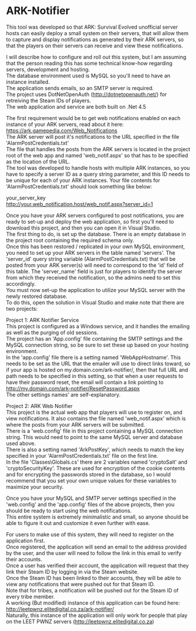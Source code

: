 # ARK-Notifier
This tool was developed so that ARK: Survival Evolved unofficial server hosts can easily deploy a small system on their servers, that will allow them to capture and display notifications as generated by their ARK servers, so that the players on their servers can receive and view these notifications.  

I will describe how to configure and roll out this system, but I am assuming that the person reading this has some technical know-how regarding servers, development and hosting.  
The database environment used is MySQL so you'll need to have an instance installed.  
The application sends emails, so an SMTP server is required.  
The project uses DotNetOpenAuth (http://dotnetopenauth.net/) for retreiving the Steam IDs of players.  
The web application and service are both built on .Net 4.5    

The first requirement would be to get web notifications enabled on each instance of your ARK servers, read about it here: https://ark.gamepedia.com/Web_Notifications  
The ARK server will post it's notifications to the URL specified in the file 'AlarmPostCredentials.txt'  
The file that handles the posts from the ARK servers is located in the project root of the web app and named 'web_notif.aspx' so that has to be specified as the location of the URL.  
The tool was developed to handle hosts with multiple ARK instances, so you have to specify a server ID as a query string parameter, and this ID needs to be unique for each of your ARK instances.
Your file contents for 'AlarmPostCredentials.txt' should look something like below:  

your_server_key  
http://your.web_notification.host/web_notif.aspx?server_id=1  

Once you have your ARK servers configured to post notifications, you are ready to set-up and deploy the web application, so first you'll need to download this project, and then you can open it in Visual Studio.  
The first thing to do, is set up the database. There is an empty database in the project root containing the required schema only.  
Once this has been restored / replicated in your own MySQL environment, you need to set up your ARK servers in the table named 'servers'. The 'server_id' query string variable (AlarmPostCredentials.txt) that will be posted from your ARK server(s) will need to correspond to the 'id' field of this table. The 'server_name' field is just for players to identify the server from which they received the notification, so the admins need to set this accordingly.  
You must now set-up the application to utilize your MySQL server with the newly restored database.  
To do this, open the solution in Visual Studio and make note that there are two projects:  

Project 1: ARK Notifier Service  
This project is configured as a Windows service, and it handles the emailing as well as the purging of old sessions.  
The project has an 'App.config' file containing the SMTP settings and the MySQL connection string, so be sure to set these up based on your hosting environment.  
In the 'app.config' file there is a setting named 'WebAppHostname'. This needs to be set as the URL that the emailer will use to direct links toward, so if your app is hosted on my.domain.com/ark-notifier/, then that full URL and path needs to be specified in this setting, so that when a user requests to have their password reset, the email will contain a link pointing to http://my.domain.com/ark-notifier/ResetPassword.aspx  
The other settings names' are self-explanatory.  
  
Project 2: ARK Web Notifier  
This project is the actual web app that players will use to register on, and view notifications. It also contains the file named 'web_notif.aspx' which is where the posts from your ARK servers will be submitted.  
There is a 'web.config' file in this project containing a MySQL connection string. This would need to point to the same MySQL server and database used above.  
There is also a setting named 'ArkPostKey', which needs to match the key specified in your 'AlarmPostCredentials.txt' file on the first line.  
In the file 'Classes\Globals.cs' there are 2 variables named 'cryptoSalt' and 'cryptoSecurityKey'. These are used for encryption of the cookie contents and for encrypting the passwords stored in the database, so I would recommend that you set your own unique values for these variables to maximize your security.  
  
Once you have your MySQL and SMTP server settings specified in the 'web.config' and the 'app.config' files of the above projects, then you should be ready to start using the web notifications.  
This entire system is extremely minimalistic and small, so anyone should be able to figure it out and customize it even further with ease.  

For users to make use of this system, they will need to register on the application first.  
Once registered, the application will send an email to the address provided by the user, and the user will need to follow the link in this email to verify their accounts.  
Once a user has verified their account, the application will request that they link their Steam ID by logging in via the Steam website.  
Once the Steam ID has been linked to their accounts, they will be able to view any notifications that were pushed out for that Steam ID.  
Note that for tribes, a notification will be pushed out for the Steam ID of every tribe member.  
A working (But modified) instance of this application can be found here: http://leetpwnz.elitedigital.co.za/ark-notifier/  
Naturally, this instance of the application will only work for people that play on the LEET PWNZ servers (http://leetpwnz.elitedigital.co.za)  
